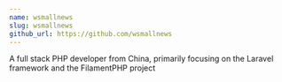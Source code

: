 ```yaml
---
name: wsmallnews
slug: wsmallnews
github_url: https://github.com/wsmallnews
---
```

A full stack PHP developer from China, primarily focusing on the Laravel framework and the FilamentPHP project
